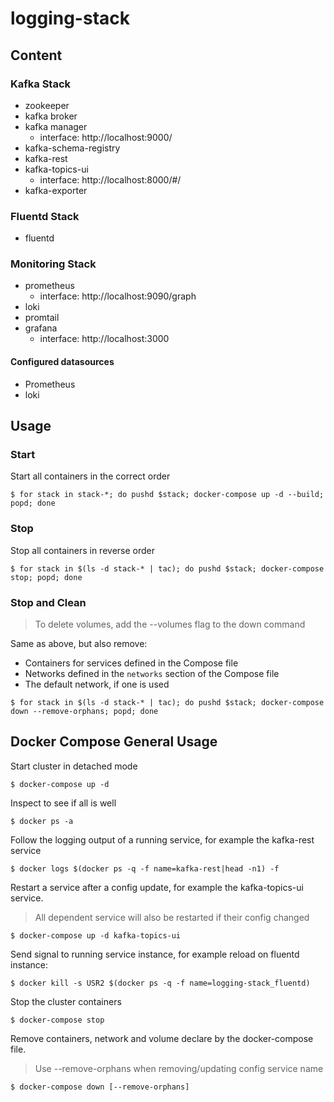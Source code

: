 # logging-stack

## Content
### Kafka Stack
- zookeeper
- kafka broker
- kafka manager
  - interface: http://localhost:9000/
- kafka-schema-registry
- kafka-rest
- kafka-topics-ui
  - interface: http://localhost:8000/#/
- kafka-exporter

### Fluentd Stack
- fluentd
### Monitoring Stack
- prometheus
  - interface: http://localhost:9090/graph
- loki
- promtail
- grafana
  - interface: http://localhost:3000
#### Configured datasources
- Prometheus
- loki

## Usage
### Start
Start all containers in the correct order
```
$ for stack in stack-*; do pushd $stack; docker-compose up -d --build; popd; done
```

### Stop
Stop all containers in reverse order
```
$ for stack in $(ls -d stack-* | tac); do pushd $stack; docker-compose stop; popd; done
```
### Stop and Clean
> To delete volumes, add the --volumes flag to the down command

Same as above, but also remove:
- Containers for services defined in the Compose file
- Networks defined in the `networks` section of the Compose file
- The default network, if one is used
```
$ for stack in $(ls -d stack-* | tac); do pushd $stack; docker-compose down --remove-orphans; popd; done
```

## Docker Compose General Usage
Start cluster in detached mode
```
$ docker-compose up -d
```

Inspect to see if all is well
```
$ docker ps -a
```

Follow the logging output of a running service, for example the kafka-rest service
```
$ docker logs $(docker ps -q -f name=kafka-rest|head -n1) -f
```

Restart a service after a config update, for example the kafka-topics-ui service.

> All dependent service will also be restarted if their config changed

```
$ docker-compose up -d kafka-topics-ui
```

Send signal to running service instance, for example reload on fluentd instance:
```
$ docker kill -s USR2 $(docker ps -q -f name=logging-stack_fluentd)
```

Stop the cluster containers
```
$ docker-compose stop
```

Remove containers, network and volume declare by the docker-compose file.

> Use --remove-orphans when removing/updating config service name

```
$ docker-compose down [--remove-orphans]
```
